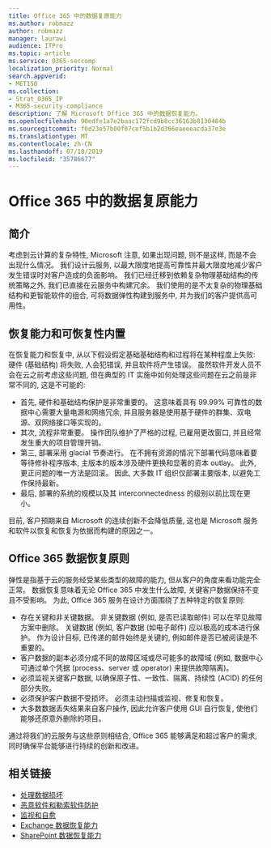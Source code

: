 ```yaml
---
title: Office 365 中的数据复原能力
ms.author: robmazz
author: robmazz
manager: laurawi
audience: ITPro
ms.topic: article
ms.service: O365-seccomp
localization_priority: Normal
search.appverid:
- MET150
ms.collection:
- Strat_O365_IP
- M365-security-compliance
description: 了解 Microsoft Office 365 中的数据恢复能力。
ms.openlocfilehash: 90edfe1a7e2baac172fcd9b8cc36163b8130484b
ms.sourcegitcommit: f0d23e57b00f07cef5b1b2d366eaeeeacda37e3e
ms.translationtype: MT
ms.contentlocale: zh-CN
ms.lasthandoff: 07/18/2019
ms.locfileid: "35786677"
---
```

# <a name="data-resiliency-in-office-365"></a>Office 365 中的数据复原能力

## <a name="introduction"></a>简介
考虑到云计算的复杂特性, Microsoft 注意, 如果出现问题, 则不是这样, 而是不会出现什么情况。 我们设计云服务, 以最大限度地提高可靠性并最大限度地减少客户发生错误时对客户造成的负面影响。 我们已经迁移到依赖复杂物理基础结构的传统策略之外, 我们已直接在云服务中构建冗余。 我们使用的是不太复杂的物理基础结构和更智能软件的组合, 可将数据弹性构建到服务中, 并为我们的客户提供高可用性。 

## <a name="resiliency-and-recoverability-are-built-in"></a>恢复能力和可恢复性内置 
在恢复能力和恢复中, 从以下假设假定基础基础结构和过程将在某种程度上失败: 硬件 (基础结构) 将失败, 人会犯错误, 并且软件将产生错误。 虽然软件开发人员不会在云之前考虑这些问题, 但在典型的 IT 实施中如何处理这些问题在云之前是非常不同的, 这是不可能的: 
- 首先, 硬件和基础结构保护是非常重要的。 这意味着具有 99.99% 可靠性的数据中心需要大量电源和网络冗余, 并且服务器是使用基于硬件的群集、双电源、双网络接口等实现的。 
- 其次, 流程非常重要。 操作团队维护了严格的过程, 已雇用更改窗口, 并且经常发生重大的项目管理开销。 
- 第三, 部署采用 glacial 节奏进行。 在不拥有资源的情况下部署代码意味着要等待修补程序版本, 主版本的版本涉及硬件更换和显著的资本 outlay。 此外, 更正问题的唯一方法是回滚。 因此, 大多数 IT 组织仅部署主要版本, 以避免工作保持最新。 
- 最后, 部署的系统的规模以及其 interconnectedness 的级别以前比现在更小。 

目前, 客户预期来自 Microsoft 的连续创新不会降低质量, 这也是 Microsoft 服务和软件以恢复和恢复为依据而构建的原因之一。 

## <a name="office-365-data-resiliency-principles"></a>Office 365 数据恢复原则 
弹性是指基于云的服务经受某些类型的故障的能力, 但从客户的角度来看功能完全正常。 数据恢复意味着无论 Office 365 中发生什么故障, 关键客户数据保持不变且不受影响。 为此, Office 365 服务在设计方面围绕了五种特定的恢复原则: 
- 存在关键和非关键数据。 非关键数据 (例如, 是否已读取邮件) 可以在罕见故障方案中删除。 关键数据 (例如, 客户数据 (如电子邮件) 应以极高的成本进行保护。 作为设计目标, 已传递的邮件始终是关键的, 例如邮件是否已被阅读是不重要的。 
- 客户数据的副本必须分成不同的故障区域或尽可能多的故障域 (例如, 数据中心可通过单个凭据 (process、server 或 operator) 来提供故障隔离)。 
- 必须监视关键客户数据, 以确保原子性、一致性、隔离、持续性 (ACID) 的任何部分失败。 
- 必须保护客户数据不受损坏。 必须主动扫描或监视、修复和恢复。 
- 大多数数据丢失结果来自客户操作, 因此允许客户使用 GUI 自行恢复, 使他们能够还原意外删除的项目。 
 
通过将我们的云服务与这些原则相结合, Office 365 能够满足和超过客户的需求, 同时确保平台能够进行持续的创新和改进。 

## <a name="related-links"></a>相关链接

- [处理数据损坏](office-365-dealing-with-data-corruption.md)
- [恶意软件和勒索软件防护](office-365-malware-and-ransomware-protection.md)
- [监视和自愈](office-365-monitoring-and-self-healing.md)
- [Exchange 数据恢复能力](office-365-exchange-data-resiliency.md)
- [SharePoint 数据恢复能力](office-365-sharepoint-data-resiliency.md)